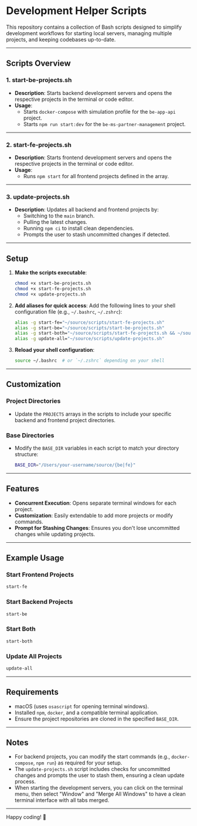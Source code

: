# Development Helper Scripts

This repository contains a collection of Bash scripts designed to simplify development workflows for starting local servers, managing multiple projects, and keeping codebases up-to-date.

---

## Scripts Overview

### 1. **start-be-projects.sh**
- **Description**: Starts backend development servers and opens the respective projects in the terminal or code editor.
- **Usage**:
  - Starts `docker-compose` with simulation profile for the `be-app-api` project.
  - Starts `npm run start:dev` for the `be-ms-partner-management` project.

---

### 2. **start-fe-projects.sh**
- **Description**: Starts frontend development servers and opens the respective projects in the terminal or code editor.
- **Usage**:
  - Runs `npm start` for all frontend projects defined in the array.

---

### 3. **update-projects.sh**
- **Description**: Updates all backend and frontend projects by:
  - Switching to the `main` branch.
  - Pulling the latest changes.
  - Running `npm ci` to install clean dependencies.
  - Prompts the user to stash uncommitted changes if detected.

---

## Setup

1. **Make the scripts executable**:
   ```bash
   chmod +x start-be-projects.sh
   chmod +x start-fe-projects.sh
   chmod +x update-projects.sh
   ```

2. **Add aliases for quick access**:
   Add the following lines to your shell configuration file (e.g., `~/.bashrc`, `~/.zshrc`):
   ```bash
   alias -g start-fe="~/source/scripts/start-fe-projects.sh"
   alias -g start-be="~/source/scripts/start-be-projects.sh"
   alias -g start-both="~/source/scripts/start-fe-projects.sh && ~/source/scripts/start-be-projects.sh"
   alias -g update-all="~/source/scripts/update-projects.sh"
   ```

3. **Reload your shell configuration**:
   ```bash
   source ~/.bashrc  # or `~/.zshrc` depending on your shell
   ```

---

## Customization

### Project Directories
- Update the `PROJECTS` arrays in the scripts to include your specific backend and frontend project directories.

### Base Directories
- Modify the `BASE_DIR` variables in each script to match your directory structure:
  ```bash
  BASE_DIR="/Users/your-username/source/{be|fe}"
  ```

---

## Features

- **Concurrent Execution**: Opens separate terminal windows for each project.
- **Customization**: Easily extendable to add more projects or modify commands.
- **Prompt for Stashing Changes**: Ensures you don't lose uncommitted changes while updating projects.

---

## Example Usage

### Start Frontend Projects
```bash
start-fe
```

### Start Backend Projects
```bash
start-be
```

### Start Both
```bash
start-both
```

### Update All Projects
```bash
update-all
```

---

## Requirements

- macOS (uses `osascript` for opening terminal windows).
- Installed `npm`, `docker`, and a compatible terminal application.
- Ensure the project repositories are cloned in the specified `BASE_DIR`.

---

## Notes

- For backend projects, you can modify the start commands (e.g., `docker-compose`, `npm run`) as required for your setup.
- The `update-projects.sh` script includes checks for uncommitted changes and prompts the user to stash them, ensuring a clean update process.
- When starting the development servers, you can click on the terminal menu, then select "Window" and "Merge All Windows" to have a clean terminal interface with all tabs merged.

---

Happy coding! 🚀

